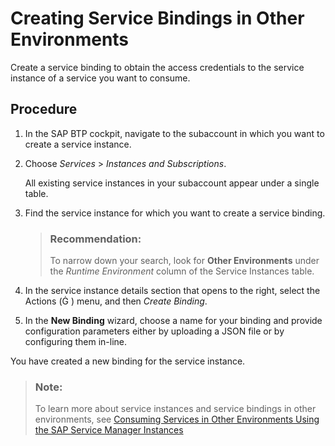 <!-- loio55b31ea23c474f6ba2f64ee4848ab1b3 -->

<link rel="stylesheet" type="text/css" href="../../css/sap-icons.css"/>

# Creating Service Bindings in Other Environments

Create a service binding to obtain the access credentials to the service instance of a service you want to consume.



## Procedure

1.  In the SAP BTP cockpit, navigate to the subaccount in which you want to create a service instance.

2.  Choose *Services* \> *Instances and Subscriptions*.

    All existing service instances in your subaccount appear under a single table.

3.  Find the service instance for which you want to create a service binding.

    > ### Recommendation:  
    > To narrow down your search, look for **Other Environments** under the *Runtime Environment* column of the Service Instances table.

4.  In the service instance details section that opens to the right, select the Actions \(<span class="SAP-icons"></span> \) menu, and then *Create Binding*.

5.  In the **New Binding** wizard, choose a name for your binding and provide configuration parameters either by uploading a JSON file or by configuring them in-line.


You have created a new binding for the service instance.

> ### Note:  
> To learn more about service instances and service bindings in other environments, see [Consuming Services in Other Environments Using the SAP Service Manager Instances](../Consuming-SAP-BTP-Services-from-Various-Environments/consuming-services-in-other-environments-0714ac2.md)

